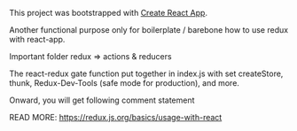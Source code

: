 This project was bootstrapped with [Create React App](https://github.com/facebook/create-react-app).

Another functional purpose only for boilerplate / barebone how to use redux with react-app.

Important folder redux => actions & reducers

The react-redux gate function put together in index.js with set createStore, thunk, Redux-Dev-Tools (safe mode for production), and more.

Onward, you will get following comment statement

READ MORE: https://redux.js.org/basics/usage-with-react
